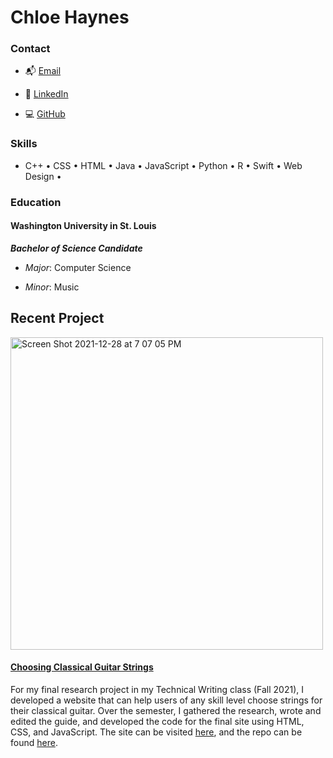 # Chloe Haynes
### Contact
- 📬 [Email](mailto:cehaynes@wustl.edu)

- 🔗 [LinkedIn](https://www.linkedin.com/in/chloe-haynes-0107371b3/)

- 💻 [GitHub](https://github.com/chloeehaynes)



### Skills
- C++ • CSS • HTML • Java • JavaScript • Python • R • Swift • Web Design •


### Education
#### Washington University in St. Louis 
_**Bachelor of Science Candidate**_

- *Major*: Computer Science

- *Minor*: Music


## Recent Project

<img width="500" alt="Screen Shot 2021-12-28 at 7 07 05 PM" src="https://user-images.githubusercontent.com/54601789/147618028-c3575466-a102-4fd8-9904-a0cb79db4d95.png">

#### [Choosing Classical Guitar Strings](https://chloeehaynes.github.io/ClassicalGuitarStrings/)

For my final research project in my Technical Writing class (Fall 2021), I developed a website that can help users of any skill level choose strings for their classical guitar. Over the semester, I gathered the research, wrote and edited the guide, and developed the code for the final site using HTML, CSS, and JavaScript. The site can be visited [here](https://chloeehaynes.github.io/ClassicalGuitarStrings/), and the repo can be found [here](https://github.com/chloeehaynes/ClassicalGuitarStrings).

<!---
chloeehaynes/chloeehaynes is a ✨ special ✨ repository because its `README.md` (this file) appears on your GitHub profile.
You can click the Preview link to take a look at your changes.
--->

